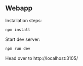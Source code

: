 ## Webapp

Installation steps:
```bash
npm install
```

Start dev server:
```bash
npm run dev
```

Head over to http://localhost:3105/